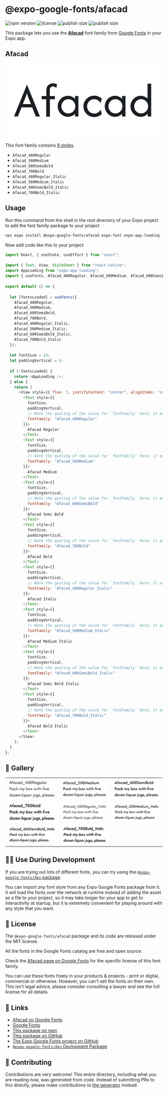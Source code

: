 # @expo-google-fonts/afacad

![npm version](https://flat.badgen.net/npm/v/@expo-google-fonts/afacad)
![license](https://flat.badgen.net/github/license/expo/google-fonts)
![publish size](https://flat.badgen.net/packagephobia/install/@expo-google-fonts/afacad)
![publish size](https://flat.badgen.net/packagephobia/publish/@expo-google-fonts/afacad)

This package lets you use the [**Afacad**](https://fonts.google.com/specimen/Afacad) font family from [Google Fonts](https://fonts.google.com/) in your Expo app.

## Afacad

![Afacad](./font-family.png)

This font family contains [8 styles](#-gallery).

- `Afacad_400Regular`
- `Afacad_500Medium`
- `Afacad_600SemiBold`
- `Afacad_700Bold`
- `Afacad_400Regular_Italic`
- `Afacad_500Medium_Italic`
- `Afacad_600SemiBold_Italic`
- `Afacad_700Bold_Italic`

## Usage

Run this command from the shell in the root directory of your Expo project to add the font family package to your project

```sh
npx expo install @expo-google-fonts/afacad expo-font expo-app-loading
```

Now add code like this to your project

```js
import React, { useState, useEffect } from "react";

import { Text, View, StyleSheet } from "react-native";
import AppLoading from "expo-app-loading";
import { useFonts, Afacad_400Regular, Afacad_500Medium, Afacad_600SemiBold, Afacad_700Bold, Afacad_400Regular_Italic, Afacad_500Medium_Italic, Afacad_600SemiBold_Italic, Afacad_700Bold_Italic } from '@expo-google-fonts/afacad';

export default () => {

  let [fontsLoaded] = useFonts({
    Afacad_400Regular, 
    Afacad_500Medium, 
    Afacad_600SemiBold, 
    Afacad_700Bold, 
    Afacad_400Regular_Italic, 
    Afacad_500Medium_Italic, 
    Afacad_600SemiBold_Italic, 
    Afacad_700Bold_Italic
  });

  let fontSize = 24;
  let paddingVertical = 6;

  if (!fontsLoaded) {
    return <AppLoading />;
  } else {
    return (
      <View style={{ flex: 1, justifyContent: "center", alignItems: "center" }}>
        <Text style={{
          fontSize,
          paddingVertical,
          // Note the quoting of the value for `fontFamily` here; it expects a string!
          fontFamily: "Afacad_400Regular"
        }}>
          Afacad Regular
        </Text>
        <Text style={{
          fontSize,
          paddingVertical,
          // Note the quoting of the value for `fontFamily` here; it expects a string!
          fontFamily: "Afacad_500Medium"
        }}>
          Afacad Medium
        </Text>
        <Text style={{
          fontSize,
          paddingVertical,
          // Note the quoting of the value for `fontFamily` here; it expects a string!
          fontFamily: "Afacad_600SemiBold"
        }}>
          Afacad Semi Bold
        </Text>
        <Text style={{
          fontSize,
          paddingVertical,
          // Note the quoting of the value for `fontFamily` here; it expects a string!
          fontFamily: "Afacad_700Bold"
        }}>
          Afacad Bold
        </Text>
        <Text style={{
          fontSize,
          paddingVertical,
          // Note the quoting of the value for `fontFamily` here; it expects a string!
          fontFamily: "Afacad_400Regular_Italic"
        }}>
          Afacad Italic
        </Text>
        <Text style={{
          fontSize,
          paddingVertical,
          // Note the quoting of the value for `fontFamily` here; it expects a string!
          fontFamily: "Afacad_500Medium_Italic"
        }}>
          Afacad Medium Italic
        </Text>
        <Text style={{
          fontSize,
          paddingVertical,
          // Note the quoting of the value for `fontFamily` here; it expects a string!
          fontFamily: "Afacad_600SemiBold_Italic"
        }}>
          Afacad Semi Bold Italic
        </Text>
        <Text style={{
          fontSize,
          paddingVertical,
          // Note the quoting of the value for `fontFamily` here; it expects a string!
          fontFamily: "Afacad_700Bold_Italic"
        }}>
          Afacad Bold Italic
        </Text>
      </View>
    );
  }
};
```

## 🔡 Gallery


||||
|-|-|-|
|![Afacad_400Regular](./Afacad_400Regular.ttf.png)|![Afacad_500Medium](./Afacad_500Medium.ttf.png)|![Afacad_600SemiBold](./Afacad_600SemiBold.ttf.png)||
|![Afacad_700Bold](./Afacad_700Bold.ttf.png)|![Afacad_400Regular_Italic](./Afacad_400Regular_Italic.ttf.png)|![Afacad_500Medium_Italic](./Afacad_500Medium_Italic.ttf.png)||
|![Afacad_600SemiBold_Italic](./Afacad_600SemiBold_Italic.ttf.png)|![Afacad_700Bold_Italic](./Afacad_700Bold_Italic.ttf.png)|||


## 👩‍💻 Use During Development

If you are trying out lots of different fonts, you can try using the [`@expo-google-fonts/dev` package](https://github.com/expo/google-fonts/tree/master/font-packages/dev#readme).

You can import _any_ font style from any Expo Google Fonts package from it. It will load the fonts over the network at runtime instead of adding the asset as a file to your project, so it may take longer for your app to get to interactivity at startup, but it is extremely convenient for playing around with any style that you want.


## 📖 License

The `@expo-google-fonts/afacad` package and its code are released under the MIT license.

All the fonts in the Google Fonts catalog are free and open source.

Check the [Afacad page on Google Fonts](https://fonts.google.com/specimen/Afacad) for the specific license of this font family.

You can use these fonts freely in your products & projects - print or digital, commercial or otherwise. However, you can't sell the fonts on their own. This isn't legal advice, please consider consulting a lawyer and see the full license for all details.

## 🔗 Links

- [Afacad on Google Fonts](https://fonts.google.com/specimen/Afacad)
- [Google Fonts](https://fonts.google.com/)
- [This package on npm](https://www.npmjs.com/package/@expo-google-fonts/afacad)
- [This package on GitHub](https://github.com/expo/google-fonts/tree/master/font-packages/afacad)
- [The Expo Google Fonts project on GitHub](https://github.com/expo/google-fonts)
- [`@expo-google-fonts/dev` Devlopment Package](https://github.com/expo/google-fonts/tree/master/font-packages/dev)

## 🤝 Contributing

Contributions are very welcome! This entire directory, including what you are reading now, was generated from code. Instead of submitting PRs to this directly, please make contributions to [the generator](https://github.com/expo/google-fonts/tree/master/packages/generator) instead.
